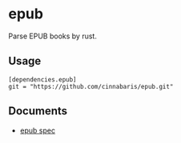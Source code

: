 # epub

Parse EPUB books by rust.

## Usage

    [dependencies.epub]
    git = "https://github.com/cinnabaris/epub.git"

## Documents

-   [epub spec](http://www.idpf.org/epub3/latest/overview)
